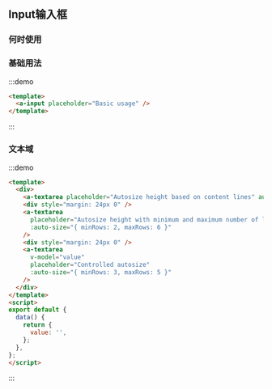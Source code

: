 ## Input输入框
  
<!-- 详细文档见[Ant-Design-Vue Input](https://antdv.com/components/input-cn/) -->
### 何时使用


### 基础用法
  
:::demo
```html
<template>
  <a-input placeholder="Basic usage" />
</template>

```
:::

### 文本域

:::demo
```html
<template>
  <div>
    <a-textarea placeholder="Autosize height based on content lines" auto-size />
    <div style="margin: 24px 0" />
    <a-textarea
      placeholder="Autosize height with minimum and maximum number of lines"
      :auto-size="{ minRows: 2, maxRows: 6 }"
    />
    <div style="margin: 24px 0" />
    <a-textarea
      v-model="value"
      placeholder="Controlled autosize"
      :auto-size="{ minRows: 3, maxRows: 5 }"
    />
  </div>
</template>
<script>
export default {
  data() {
    return {
      value: '',
    };
  },
};
</script>

```
:::